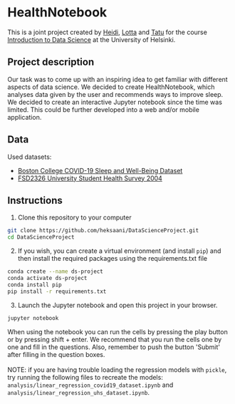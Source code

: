 # HealthNotebook

This is a joint project created by [Heidi](https://github.com/heksaani), [Lotta](https://github.com/LottaPol) and [Tatu](https://github.com/tlinnala) for the course [Introduction to Data Science](https://studies.helsinki.fi/kurssit/opintojakso/hy-CU-118209216-2021-08-01) at the University of Helsinki.

## Project description
Our task was to come up with an inspiring idea to get familiar with different aspects of data science. We decided to create HealthNotebook, which analyses data given by the user and recommends ways to improve sleep. We decided to create an interactive Jupyter notebook since the time was limited. This could be further developed into a web and/or mobile application.

## Data
Used datasets:
<br>
- [Boston College COVID-19 Sleep and Well-Being Dataset](https://osf.io/gpxwa/?view_only=) <br>
- [FSD2326 University Student Health Survey 2004](https://urn.fi/urn:nbn:fi:fsd:T-FSD2326) <br>


## Instructions
1. Clone this repository to your computer
```bash
git clone https://github.com/heksaani/DataScienceProject.git
cd DataScienceProject
```
2. If you wish, you can create a virtual environment (and install `pip`) and then install the required packages using the requirements.txt file
```bash
conda create --name ds-project
conda activate ds-project
conda install pip
pip install -r requirements.txt
```
3. Launch the Jupyter notebook and open this project in your browser.
```bash
jupyter notebook
```
When using the notebook you can run the cells by pressing the play button or by pressing shift + enter. We recommend that you run the cells one by one and fill in the questions. Also, remember to push the button 'Submit' after filling in the question boxes. <br>
<br>
NOTE: if you are having trouble loading the regression models with `pickle`, try running the following files to recreate the models: `analysis/linear_regression_covid19_dataset.ipynb` and `analysis/linear_regression_uhs_dataset.ipynb`.

